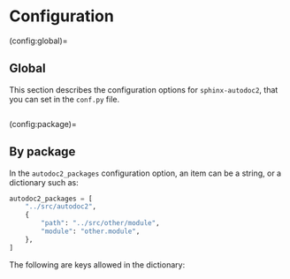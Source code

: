 # Configuration

(config:global)=
## Global

This section describes the configuration options for `sphinx-autodoc2`, that you can set in the `conf.py` file.

```{autodoc2-config}
```

(config:package)=
## By package

In the `autodoc2_packages` configuration option, an item can be a string, or a dictionary such as:

```python
autodoc2_packages = [
    "../src/autodoc2",
    {
        "path": "../src/other/module",
        "module": "other.module",
    },
]
```

The following are keys allowed in the dictionary:

```{autodoc2-config-package}
```
